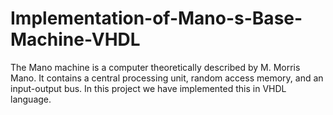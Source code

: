 # Implementation-of-Mano-s-Base-Machine-VHDL
The Mano machine is a computer theoretically described by M. Morris Mano. It contains a central processing unit, random access memory, and an input-output bus. In this project we have implemented this in VHDL language.
